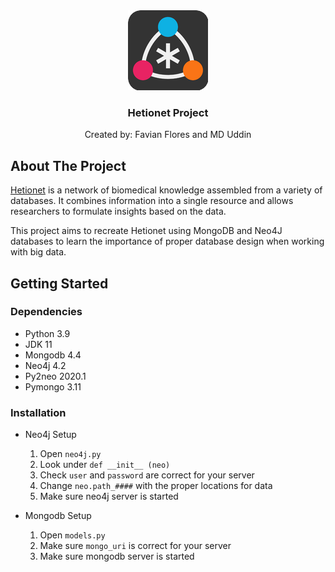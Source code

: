 <div align="center">
	<a href="https://www.github.com/foflores10/hetionetproject">
		<img src="media/icon.png">
	</a>
	<h3>Hetionet Project</h3>
	<p>Created by: Favian Flores and MD Uddin</p>
</div>

## About The Project

[Hetionet](het.io) is a network of biomedical knowledge assembled from a variety of databases. It combines information into a single resource and allows researchers to formulate insights based on the data.

This project aims to recreate Hetionet using MongoDB and Neo4J databases to learn the importance of proper database design when working with big data.

## Getting Started

### Dependencies

- Python 3.9
- JDK 11
- Mongodb 4.4
- Neo4j 4.2
- Py2neo 2020.1
- Pymongo 3.11

### Installation

- Neo4j Setup
	1. Open `neo4j.py`
	2. Look under `def __init__ (neo)`
	3. Check `user` and `password` are correct for your server
	4. Change `neo.path_####` with the proper locations for data
	5. Make sure neo4j server is started

- Mongodb Setup
	1. Open `models.py`
	2. Make sure `mongo_uri` is correct for your server
	3. Make sure mongodb server is started
